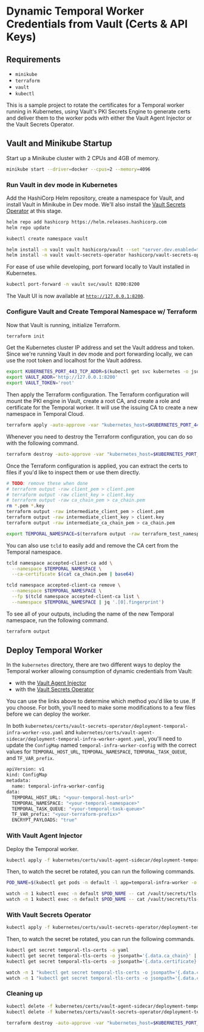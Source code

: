 # Dynamic Temporal Worker Credentials from Vault (Certs & API Keys)

## Requirements

- `minikube`
- `terraform`
- `vault`
- `kubectl`

This is a sample project to rotate the certificates for a Temporal worker running in Kubernetes,
using Vault's PKI Secrets Engine to generate certs and deliver them to the worker pods with either
the Vault Agent Injector or the Vault Secrets Operator.

## Vault and Minikube Startup

Start up a Minikube cluster with 2 CPUs and 4GB of memory.

```bash
minikube start --driver=docker --cpus=2 --memory=4096
```

### Run Vault in dev mode in Kubernetes

Add the HashiCorp Helm repository, create a namespace for Vault, and install Vault in Minikube in
Dev mode. We'll also install the [Vault Secrets Operator](https://github.com/hashicorp/vault-secrets-operator)
at this stage.

```bash
helm repo add hashicorp https://helm.releases.hashicorp.com
helm repo update

kubectl create namespace vault

helm install -n vault vault hashicorp/vault --set "server.dev.enabled=true"
helm install -n vault vault-secrets-operator hashicorp/vault-secrets-operator
```

For ease of use while developing, port forward locally to Vault installed in Kubernetes.

```bash
kubectl port-forward -n vault svc/vault 8200:8200
```

The Vault UI is now available at [`http://127.0.0.1:8200`](http://127.0.0.1:8200).

### Configure Vault and Create Temporal Namespace w/ Terraform

Now that Vault is running, initialize Terraform.

```bash
terraform init
```

Get the Kubernetes cluster IP address and set the Vault address and token. Since we're running Vault
in dev mode and port forwarding locally, we can use the root token and localhost for the Vault address.

```bash
export KUBERNETES_PORT_443_TCP_ADDR=$(kubectl get svc kubernetes -o jsonpath='{.spec.clusterIP}')
export VAULT_ADDR='http://127.0.0.1:8200'
export VAULT_TOKEN='root'
```

Then apply the Terraform configuration. The Terraform configuration will mount the PKI engine in Vault,
create a root CA, and create a role and certificate for the Temporal worker. It will use the issuing
CA to create a new namespace in Temporal Cloud.

```bash
terraform apply -auto-approve -var "kubernetes_host=$KUBERNETES_PORT_443_TCP_ADDR"
```

Whenever you need to destroy the Terraform configuration, you can do so with the following command.

```bash
terraform destroy -auto-approve -var "kubernetes_host=$KUBERNETES_PORT_443_TCP_ADDR"
```

Once the Terraform configuration is applied, you can extract the certs to files if you'd like to
inspect them or use them directly.

```bash
# TODO: remove these when done
# terraform output -raw client_pem > client.pem
# terraform output -raw client_key > client.key
# terraform output -raw ca_chain_pem > ca_chain.pem
rm *.pem *.key
terraform output -raw intermediate_client_pem > client.pem
terraform output -raw intermediate_client_key > client.key
terraform output -raw intermediate_ca_chain_pem > ca_chain.pem

export TEMPORAL_NAMESPACE=$(terraform output -raw terraform_test_namespace_id)
```

You can also use `tcld` to easily add and remove the CA cert from the Temporal namespace.

```bash
tcld namespace accepted-client-ca add \
  --namespace $TEMPORAL_NAMESPACE \
  --ca-certificate $(cat ca_chain.pem | base64)

tcld namespace accepted-client-ca remove \
  --namespace $TEMPORAL_NAMESPACE \
  --fp $(tcld namespace accepted-client-ca list \
  --namespace $TEMPORAL_NAMESPACE | jq '.[0].fingerprint')
```

To see all of your outputs, including the name of the new Temporal namespace, run the following command.

```bash
terraform output
```

## Deploy Temporal Worker

In the `kubernetes` directory, there are two different ways to deploy the Temporal worker allowing
consumption of dynamic credentials from Vault:

- with the [Vault Agent Injector](https://www.vaultproject.io/docs/platform/k8s/injector)
- with the [Vault Secrets Operator](https://github.com/hashicorp/vault-secrets-operator)

You can use the links above to determine which method you'd like to use. If you choose.  For both,
you'll need to make some modifications to a few files before we can deploy the worker.

In both `kubernetes/certs/vault-secrets-operator/deployment-temporal-infra-worker-vso.yaml` and
`kubernetes/certs/vault-agent-sidecar/deployment-temporal-infra-worker-agent.yaml`, you'll need to update
the `ConfigMap` named `temporal-infra-worker-config` with the correct values for `TEMPORAL_HOST_URL`,
`TEMPORAL_NAMESPACE`, `TEMPORAL_TASK_QUEUE`, and `TF_VAR_prefix`.

```bash
apiVersion: v1
kind: ConfigMap
metadata:
  name: temporal-infra-worker-config
data:
  TEMPORAL_HOST_URL: "<your-temporal-host-url>"
  TEMPORAL_NAMESPACE: "<your-temporal-namespace>"
  TEMPORAL_TASK_QUEUE: "<your-temporal-task-queue>"
  TF_VAR_prefix: "<your-terraform-prefix>"
  ENCRYPT_PAYLOADS: "true"
```

### With Vault Agent Injector

Deploy the Temporal worker.

```bash
kubectl apply -f kubernetes/certs/vault-agent-sidecar/deployment-temporal-infra-worker-agent.yaml

```

Then, to watch the secret be rotated, you can run the following commands.

```bash
POD_NAME=$(kubectl get pods -n default -l app=temporal-infra-worker -o jsonpath='{.items[0].metadata.name}')

watch -n 1 kubectl exec -n default $POD_NAME -- cat /vault/secrets/tls-cert.pem
watch -n 1 kubectl exec -n default $POD_NAME -- cat /vault/secrets/tls-key.pem
```

### With Vault Secrets Operator

```bash
kubectl apply -f kubernetes/certs/vault-secrets-operator/deployment-temporal-infra-worker-vso.yaml
```

Then, to watch the secret be rotated, you can run the following commands.

```bash
kubectl get secret temporal-tls-certs -o yaml
kubectl get secret temporal-tls-certs -o jsonpath='{.data.ca_chain}' | base64 -d
kubectl get secret temporal-tls-certs -o jsonpath='{.data.certificate}' | base64 -d

watch -n 1 "kubectl get secret temporal-tls-certs -o jsonpath='{.data.ca_chain}' | base64 -d"
watch -n 1 "kubectl get secret temporal-tls-certs -o jsonpath='{.data.certificate}' | base64 --decode"
```

### Cleaning up

```bash
kubectl delete -f kubernetes/certs/vault-agent-sidecar/deployment-temporal-infra-worker-agent.yaml
kubectl delete -f kubernetes/certs/vault-secrets-operator/deployment-temporal-infra-worker-vso.yaml

terraform destroy -auto-approve -var "kubernetes_host=$KUBERNETES_PORT_443_TCP_ADDR"
```